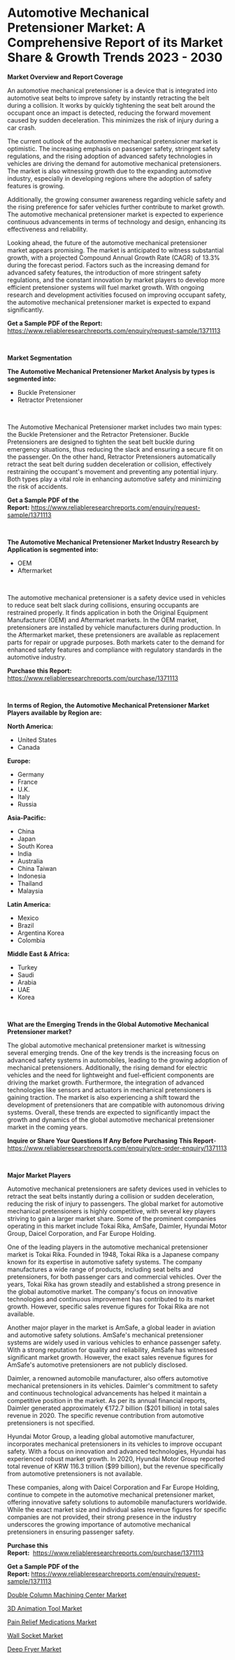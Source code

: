 <p><h1>Automotive Mechanical Pretensioner Market: A Comprehensive Report of its Market Share & Growth Trends 2023 - 2030</h1></p><p><strong>Market Overview and Report Coverage</strong></p>
<p><p>An automotive mechanical pretensioner is a device that is integrated into automotive seat belts to improve safety by instantly retracting the belt during a collision. It works by quickly tightening the seat belt around the occupant once an impact is detected, reducing the forward movement caused by sudden deceleration. This minimizes the risk of injury during a car crash.</p><p>The current outlook of the automotive mechanical pretensioner market is optimistic. The increasing emphasis on passenger safety, stringent safety regulations, and the rising adoption of advanced safety technologies in vehicles are driving the demand for automotive mechanical pretensioners. The market is also witnessing growth due to the expanding automotive industry, especially in developing regions where the adoption of safety features is growing.</p><p>Additionally, the growing consumer awareness regarding vehicle safety and the rising preference for safer vehicles further contribute to market growth. The automotive mechanical pretensioner market is expected to experience continuous advancements in terms of technology and design, enhancing its effectiveness and reliability.</p><p>Looking ahead, the future of the automotive mechanical pretensioner market appears promising. The market is anticipated to witness substantial growth, with a projected Compound Annual Growth Rate (CAGR) of 13.3% during the forecast period. Factors such as the increasing demand for advanced safety features, the introduction of more stringent safety regulations, and the constant innovation by market players to develop more efficient pretensioner systems will fuel market growth. With ongoing research and development activities focused on improving occupant safety, the automotive mechanical pretensioner market is expected to expand significantly.</p></p>
<p><strong>Get a Sample PDF of the Report:</strong> <a href="https://www.reliableresearchreports.com/enquiry/request-sample/1371113">https://www.reliableresearchreports.com/enquiry/request-sample/1371113</a></p>
<p>&nbsp;</p>
<p><strong>Market Segmentation</strong></p>
<p><strong>The Automotive Mechanical Pretensioner Market Analysis by types is segmented into:</strong></p>
<p><ul><li>Buckle Pretensioner</li><li>Retractor Pretensioner</li></ul></p>
<p>&nbsp;</p>
<p><p>The Automotive Mechanical Pretensioner market includes two main types: the Buckle Pretensioner and the Retractor Pretensioner. Buckle Pretensioners are designed to tighten the seat belt buckle during emergency situations, thus reducing the slack and ensuring a secure fit on the passenger. On the other hand, Retractor Pretensioners automatically retract the seat belt during sudden deceleration or collision, effectively restraining the occupant's movement and preventing any potential injury. Both types play a vital role in enhancing automotive safety and minimizing the risk of accidents.</p></p>
<p><strong>Get a Sample PDF of the Report:</strong>&nbsp;<a href="https://www.reliableresearchreports.com/enquiry/request-sample/1371113">https://www.reliableresearchreports.com/enquiry/request-sample/1371113</a></p>
<p>&nbsp;</p>
<p><strong>The Automotive Mechanical Pretensioner Market Industry Research by Application is segmented into:</strong></p>
<p><ul><li>OEM</li><li>Aftermarket</li></ul></p>
<p>&nbsp;</p>
<p><p>The automotive mechanical pretensioner is a safety device used in vehicles to reduce seat belt slack during collisions, ensuring occupants are restrained properly. It finds application in both the Original Equipment Manufacturer (OEM) and Aftermarket markets. In the OEM market, pretensioners are installed by vehicle manufacturers during production. In the Aftermarket market, these pretensioners are available as replacement parts for repair or upgrade purposes. Both markets cater to the demand for enhanced safety features and compliance with regulatory standards in the automotive industry.</p></p>
<p><strong>Purchase this Report:</strong>&nbsp; <a href="https://www.reliableresearchreports.com/purchase/1371113">https://www.reliableresearchreports.com/purchase/1371113</a></p>
<p>&nbsp;</p>
<p><strong>In terms of Region, the Automotive Mechanical Pretensioner Market Players available by Region are:</strong></p>
<p>
    <p> <strong> North America: </strong>
        <ul>
            <li>United States</li>
            <li>Canada</li>
        </ul>
        </p> 
    <p> <strong> Europe: </strong>
        <ul>
            <li>Germany</li>
            <li>France</li>
            <li>U.K.</li>
            <li>Italy</li>
            <li>Russia</li>
        </ul>
        </p> 
    <p> <strong> Asia-Pacific: </strong>
        <ul>
            <li>China</li>
            <li>Japan</li>
            <li>South Korea</li>
            <li>India</li>
            <li>Australia</li>
            <li>China Taiwan</li>
            <li>Indonesia</li>
            <li>Thailand</li>
            <li>Malaysia</li>
        </ul>
        </p> 
    <p> <strong> Latin America: </strong>
        <ul>
            <li>Mexico</li>
            <li>Brazil</li>
            <li>Argentina Korea</li>
            <li>Colombia</li>
        </ul>
        </p> 
    <p> <strong> Middle East & Africa: </strong>
        <ul>
            <li>Turkey</li>
            <li>Saudi</li>
            <li>Arabia</li>
            <li>UAE</li>
            <li>Korea</li>
        </ul>
    </p>
    </p>
<p>&nbsp;</p>
<p><strong>What are the Emerging Trends in the Global Automotive Mechanical Pretensioner market?</strong></p>
<p><p>The global automotive mechanical pretensioner market is witnessing several emerging trends. One of the key trends is the increasing focus on advanced safety systems in automobiles, leading to the growing adoption of mechanical pretensioners. Additionally, the rising demand for electric vehicles and the need for lightweight and fuel-efficient components are driving the market growth. Furthermore, the integration of advanced technologies like sensors and actuators in mechanical pretensioners is gaining traction. The market is also experiencing a shift toward the development of pretensioners that are compatible with autonomous driving systems. Overall, these trends are expected to significantly impact the growth and dynamics of the global automotive mechanical pretensioner market in the coming years.</p></p>
<p><strong>Inquire or Share Your Questions If Any Before Purchasing This Report</strong>- <a href="https://www.reliableresearchreports.com/enquiry/pre-order-enquiry/1371113">https://www.reliableresearchreports.com/enquiry/pre-order-enquiry/1371113</a></p>
<p>&nbsp;</p>
<p><strong>Major Market Players</strong></p>
<p><p>Automotive mechanical pretensioners are safety devices used in vehicles to retract the seat belts instantly during a collision or sudden deceleration, reducing the risk of injury to passengers. The global market for automotive mechanical pretensioners is highly competitive, with several key players striving to gain a larger market share. Some of the prominent companies operating in this market include Tokai Rika, AmSafe, Daimler, Hyundai Motor Group, Daicel Corporation, and Far Europe Holding.</p><p>One of the leading players in the automotive mechanical pretensioner market is Tokai Rika. Founded in 1948, Tokai Rika is a Japanese company known for its expertise in automotive safety systems. The company manufactures a wide range of products, including seat belts and pretensioners, for both passenger cars and commercial vehicles. Over the years, Tokai Rika has grown steadily and established a strong presence in the global automotive market. The company's focus on innovative technologies and continuous improvement has contributed to its market growth. However, specific sales revenue figures for Tokai Rika are not available.</p><p>Another major player in the market is AmSafe, a global leader in aviation and automotive safety solutions. AmSafe's mechanical pretensioner systems are widely used in various vehicles to enhance passenger safety. With a strong reputation for quality and reliability, AmSafe has witnessed significant market growth. However, the exact sales revenue figures for AmSafe's automotive pretensioners are not publicly disclosed.</p><p>Daimler, a renowned automobile manufacturer, also offers automotive mechanical pretensioners in its vehicles. Daimler's commitment to safety and continuous technological advancements has helped it maintain a competitive position in the market. As per its annual financial reports, Daimler generated approximately €172.7 billion ($201 billion) in total sales revenue in 2020. The specific revenue contribution from automotive pretensioners is not specified.</p><p>Hyundai Motor Group, a leading global automotive manufacturer, incorporates mechanical pretensioners in its vehicles to improve occupant safety. With a focus on innovation and advanced technologies, Hyundai has experienced robust market growth. In 2020, Hyundai Motor Group reported total revenue of KRW 116.3 trillion ($99 billion), but the revenue specifically from automotive pretensioners is not available.</p><p>These companies, along with Daicel Corporation and Far Europe Holding, continue to compete in the automotive mechanical pretensioner market, offering innovative safety solutions to automobile manufacturers worldwide. While the exact market size and individual sales revenue figures for specific companies are not provided, their strong presence in the industry underscores the growing importance of automotive mechanical pretensioners in ensuring passenger safety.</p></p>
<p><strong>Purchase this Report:</strong>&nbsp;&nbsp;<a href="https://www.reliableresearchreports.com/purchase/1371113">https://www.reliableresearchreports.com/purchase/1371113</a></p>
<p></p>
<p><strong>Get a Sample PDF of the Report:</strong>&nbsp;<a href="https://www.reliableresearchreports.com/enquiry/request-sample/1371113">https://www.reliableresearchreports.com/enquiry/request-sample/1371113</a></p>
<p><p><a href="https://www.linkedin.com/pulse/double-column-machining-center-market-research-report-unlocks-lkkyc/">Double Column Machining Center Market</a></p><p><a href="https://medium.com/@chiragreportprime1/3d-animation-tool-market-size-cagr-trends-2024-2030-68fe980456dc">3D Animation Tool Market</a></p><p><a href="https://medium.com/@akshatsharma12/pain-relief-medications-market-size-cagr-trends-2024-2030-a8d284ce9bd1">Pain Relief Medications Market</a></p><p><a href="https://www.linkedin.com/pulse/wall-socket-market-insights-players-forecast-till-2030-agencylution-fqvyc/">Wall Socket Market</a></p><p><a href="https://www.linkedin.com/pulse/deep-fryer-market-share-amp-new-trends-analysis-report-type-4q2gc/">Deep Fryer Market</a></p></p>